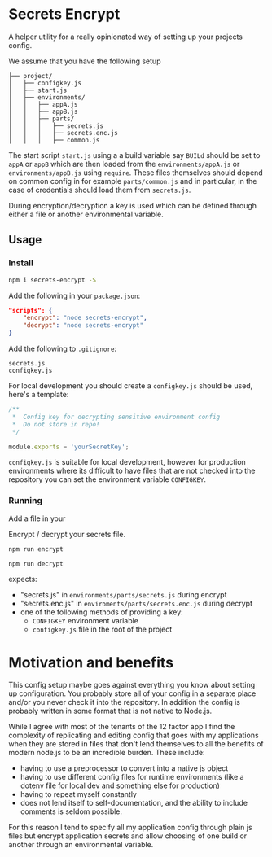 # Secrets Encrypt

A helper utility for a really opinionated way of setting up your projects config.

We assume that you have the following setup

    ├── project/
    │   ├── configkey.js    
    │   ├── start.js
    │   ├── environments/
    │   │   ├── appA.js
    │   │   ├── appB.js
    │   │   ├── parts/
    │   │   │   ├── secrets.js
    │   │   │   ├── secrets.enc.js
    │   │   │   ├── common.js

The start script `start.js` using a a build variable say `BUILd` should be set to `appA` or `appB` which are then loaded from the `environments/appA.js` or `environments/appB.js` using `require`. These files themselves should depend on common config in for example `parts/common.js` and in particular, in the case of credentials should load them from `secrets.js`.

During encryption/decryption a key is used which can be defined through either a file or another environmental variable.

## Usage

### Install

```bash
npm i secrets-encrypt -S
```

Add the following in your `package.json`:

```JSON
"scripts": {
    "encrypt": "node secrets-encrypt",
    "decrypt": "node secrets-encrypt"
}
```

Add the following to `.gitignore`:
```
secrets.js
configkey.js
```

For local development you should create a `configkey.js` should be used, here's a template:
```js
/**
 *  Config key for decrypting sensitive environment config
 *  Do not store in repo!
 */

module.exports = 'yourSecretKey';
```

`configkey.js` is suitable for local development, however for production environments where its difficult to have files that are not checked into the repository you can set the environment variable `CONFIGKEY`.

### Running

Add a file in your

Encrypt / decrypt your secrets file.

```bash
npm run encrypt
```

```bash
npm run decrypt
```

expects:
* "secrets.js" in `environments/parts/secrets.js` during encrypt
* "secrets.enc.js" in `enviroments/parts/secrets.enc.js` during decrypt
* one of the following methods of providing a key:
    * `CONFIGKEY` environment variable
    * `configkey.js` file in the root of the project

# Motivation and benefits

This config setup maybe goes against everything you know about setting up configuration. You probably store all of your config in a separate place and/or you never check it into the repository. In addition the config is probably written in some format that is not native to Node.js.

While I agree with most of the tenants of the 12 factor app I find the complexity of replicating and editing config that goes with my applications when they are stored in files that don't lend themselves to all the benefits of modern node.js to be an incredible burden. These include:

- having to use a preprocessor to convert into a native js object
- having to use different config files for runtime environments (like a dotenv file for local dev and something else for production)
- having to repeat myself constantly
- does not lend itself to self-documentation, and the ability to include comments is seldom possible.

For this reason I tend to specify all my application config through plain js files but encrypt application secrets and allow choosing of one build or another through an environmental variable.
